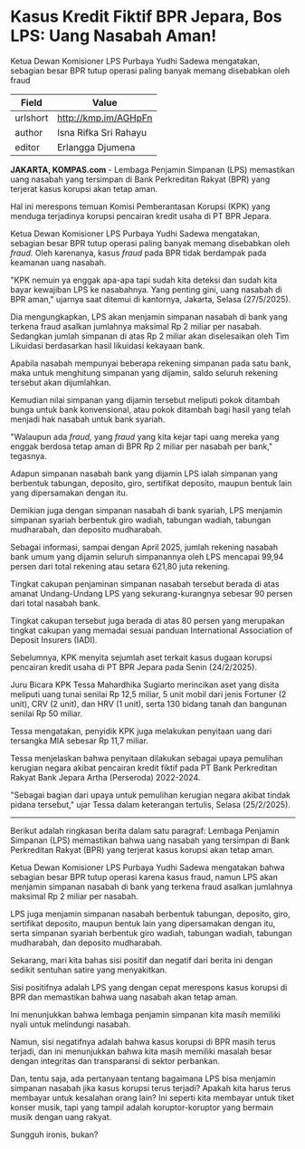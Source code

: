 # Kasus Kredit Fiktif BPR Jepara, Bos LPS: Uang Nasabah Aman!

Ketua Dewan Komisioner LPS Purbaya Yudhi Sadewa mengatakan, sebagian besar BPR tutup operasi paling banyak memang disebabkan oleh fraud

| Field       | Value                                                       |
|-------------|-------------------------------------------------------------|
| urlshort    | http://kmp.im/AGHpFn |
| author      | Isna Rifka Sri Rahayu |
| editor      | Erlangga Djumena |

**JAKARTA, KOMPAS.com** - Lembaga Penjamin Simpanan (LPS) memastikan uang nasabah yang tersimpan di Bank Perkreditan Rakyat (BPR) yang terjerat kasus korupsi akan tetap aman.

Hal ini merespons temuan Komisi Pemberantasan Korupsi (KPK) yang menduga terjadinya korupsi pencairan kredit usaha di PT BPR Jepara.

Ketua Dewan Komisioner LPS Purbaya Yudhi Sadewa mengatakan, sebagian besar BPR tutup operasi paling banyak memang disebabkan oleh *fraud.* Oleh karenanya, kasus *fraud* pada BPR tidak berdampak pada keamanan uang nasabah.

\"KPK nemuin ya enggak apa-apa tapi sudah kita deteksi dan sudah kita bayar kewajiban LPS ke nasabahnya. Yang penting gini, uang nasabah di BPR aman,\" ujarnya saat ditemui di kantornya, Jakarta, Selasa (27/5/2025).

Dia mengungkapkan, LPS akan menjamin simpanan nasabah di bank yang terkena fraud asalkan jumlahnya maksimal Rp 2 miliar per nasabah. Sedangkan jumlah simpanan di atas Rp 2 miliar akan diselesaikan oleh Tim Likuidasi berdasarkan hasil likuidasi kekayaan bank.

Apabila nasabah mempunyai beberapa rekening simpanan pada satu bank, maka untuk menghitung simpanan yang dijamin, saldo seluruh rekening tersebut akan dijumlahkan.

Kemudian nilai simpanan yang dijamin tersebut meliputi pokok ditambah bunga untuk bank konvensional, atau pokok ditambah bagi hasil yang telah menjadi hak nasabah untuk bank syariah.

\"Walaupun ada *fraud,* yang *fraud* yang kita kejar tapi uang mereka yang enggak berdosa tetap aman di BPR Rp 2 miliar per nasabah per bank,\" tegasnya.

Adapun simpanan nasabah bank yang dijamin LPS ialah simpanan yang berbentuk tabungan, deposito, giro, sertifikat deposito, maupun bentuk lain yang dipersamakan dengan itu.

Demikian juga dengan simpanan nasabah di bank syariah, LPS menjamin simpanan syariah berbentuk giro wadiah, tabungan wadiah, tabungan mudharabah, dan deposito mudharabah.

Sebagai informasi, sampai dengan April 2025, jumlah rekening nasabah bank umum yang dijamin seluruh simpanannya oleh LPS mencapai 99,94 persen dari total rekening atau setara 621,80 juta rekening.

Tingkat cakupan penjaminan simpanan nasabah tersebut berada di atas amanat Undang-Undang LPS yang sekurang-kurangnya sebesar 90 persen dari total nasabah bank.

Tingkat cakupan tersebut juga berada di atas 80 persen yang merupakan tingkat cakupan yang memadai sesuai panduan International Association of Deposit Insurers (IADI).

Sebelumnya, KPK menyita sejumlah aset terkait kasus dugaan korupsi pencairan kredit usaha di PT BPR Jepara pada Senin (24/2/2025).

Juru Bicara KPK Tessa Mahardhika Sugiarto merincikan aset yang disita meliputi uang tunai senilai Rp 12,5 miliar, 5 unit mobil dari jenis Fortuner (2 unit), CRV (2 unit), dan HRV (1 unit), serta 130 bidang tanah dan bangunan senilai Rp 50 miliar.

Tessa mengatakan, penyidik KPK juga melakukan penyitaan uang dari tersangka MIA sebesar Rp 11,7 miliar.

Tessa menjelaskan bahwa penyitaan dilakukan sebagai upaya pemulihan kerugian negara akibat pencairan kredit fiktif pada PT Bank Perkreditan Rakyat Bank Jepara Artha (Perseroda) 2022-2024.

\"Sebagai bagian dari upaya untuk pemulihan kerugian negara akibat tindak pidana tersebut,\" ujar Tessa dalam keterangan tertulis, Selasa (25/2/2025).

---
Berikut adalah ringkasan berita dalam satu paragraf: Lembaga Penjamin Simpanan (LPS) memastikan bahwa uang nasabah yang tersimpan di Bank Perkreditan Rakyat (BPR) yang terjerat kasus korupsi akan tetap aman.

 Ketua Dewan Komisioner LPS Purbaya Yudhi Sadewa mengatakan bahwa sebagian besar BPR tutup operasi karena kasus fraud, namun LPS akan menjamin simpanan nasabah di bank yang terkena fraud asalkan jumlahnya maksimal Rp 2 miliar per nasabah.

 LPS juga menjamin simpanan nasabah berbentuk tabungan, deposito, giro, sertifikat deposito, maupun bentuk lain yang dipersamakan dengan itu, serta simpanan syariah berbentuk giro wadiah, tabungan wadiah, tabungan mudharabah, dan deposito mudharabah.



Sekarang, mari kita bahas sisi positif dan negatif dari berita ini dengan sedikit sentuhan satire yang menyakitkan.

 Sisi positifnya adalah LPS yang dengan cepat merespons kasus korupsi di BPR dan memastikan bahwa uang nasabah akan tetap aman.

 Ini menunjukkan bahwa lembaga penjamin simpanan kita masih memiliki nyali untuk melindungi nasabah.

 Namun, sisi negatifnya adalah bahwa kasus korupsi di BPR masih terus terjadi, dan ini menunjukkan bahwa kita masih memiliki masalah besar dengan integritas dan transparansi di sektor perbankan.

 Dan, tentu saja, ada pertanyaan tentang bagaimana LPS bisa menjamin simpanan nasabah jika kasus korupsi terus terjadi? Apakah kita harus terus membayar untuk kesalahan orang lain? Ini seperti kita membayar untuk tiket konser musik, tapi yang tampil adalah koruptor-koruptor yang bermain musik dengan uang rakyat.

 Sungguh ironis, bukan?
